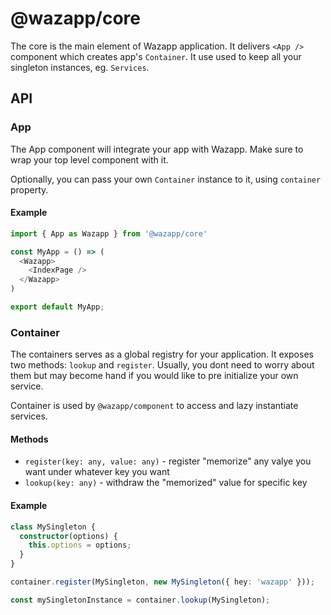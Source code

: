# @wazapp/core

The core is the main element of Wazapp application. It delivers `<App />` component which creates app's `Container`. It use used to keep all your singleton instances, eg. `Services`.

## API

### App

The App component will integrate your app with Wazapp. Make sure to wrap your top level component with it.

Optionally, you can pass your own `Container` instance to it, using `container` property.

#### Example

```typescript
import { App as Wazapp } from '@wazapp/core'

const MyApp = () => (
  <Wazapp>
    <IndexPage />
  </Wazapp>
)

export default MyApp;
```

### Container

The containers serves as a global registry for your application.
It exposes two methods: `lookup` and `register`. Usually, you dont need to worry about them but may become hand if you would like to pre initialize your own service.

Container is used by `@wazapp/component` to access and lazy instantiate services.

#### Methods

- `register(key: any, value: any)` - register "memorize" any valye you want under whatever key you want
- `lookup(key: any)` - withdraw the "memorized" value for specific key

#### Example

```typescript
class MySingleton {
  constructor(options) {
    this.options = options;
  }
}

container.register(MySingleton, new MySingleton({ hey: 'wazapp' }));

const mySingletonInstance = container.lookup(MySingleton);
```